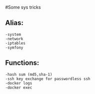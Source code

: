 #Some sys tricks
## Alias:
    -system
    -network
    -iptables
    -symfony
## Functions:
    -hash sum (md5,sha-1)
    -ssh key exchange for passwordless ssh
    -docker logs
    -docker exec

